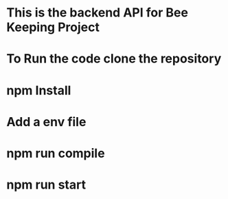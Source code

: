 # This is the backend API for Bee Keeping Project

# To Run the code clone the repository

# npm Install

# Add a env file 

# npm run compile

# npm run start